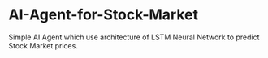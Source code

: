 # AI-Agent-for-Stock-Market
Simple AI Agent which use architecture of LSTM Neural Network to predict Stock Market prices.
